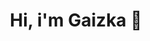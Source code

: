 <div align="center">
<h1 align="center">Hi, i'm Gaizka 👋</h1>
</div>
<!--
**GaizkaM/GaizkaM** is a ✨ _special_ ✨ repository because its `README.md` (this file) appears on your GitHub profile.

### About me

-  
- 
- 
- 
- 
- 
<br>

Here are some ideas to get you started:

- 🔭 I’m currently working on ...
- 🌱 I’m currently learning ...
- 👯 I’m looking to collaborate on ...
- 🤔 I’m looking for help with ...
- 💬 Ask me about ...
- 📫 How to reach me: ...
- 😄 Pronouns: ...
- ⚡ Fun fact: ...
-->
  
### ⚙️ &nbsp;GitHub Analytics
  
<p align="center">
<a href="https://github.com/GaizkaM">
  <img height="180em" src="https://github-readme-stats-eight-theta.vercel.app/api?username=GaizkaM&show_icons=true&theme=algolia&include_all_commits=true&count_private=true"/>
  <img height="180em" src="https://github-readme-stats-eight-theta.vercel.app/api/top-langs/?username=GaizkaM&layout=compact&langs_count=8&theme=algolia"/>
</a>
</p>
